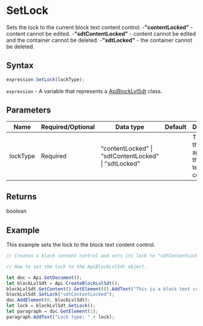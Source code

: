 # SetLock

Sets the lock to the current block text content control:
-**"contentLocked"** - content cannot be edited.
-**"sdtContentLocked"** - content cannot be edited and the container cannot be deleted.
-**"sdtLocked"** - the container cannot be deleted.

## Syntax

```javascript
expression.SetLock(lockType);
```

`expression` - A variable that represents a [ApiBlockLvlSdt](../ApiBlockLvlSdt.md) class.

## Parameters

| **Name** | **Required/Optional** | **Data type** | **Default** | **Description** |
| ------------- | ------------- | ------------- | ------------- | ------------- |
| lockType | Required | "contentLocked" \| "sdtContentLocked" \| "sdtLocked" |  | The type of the lock applied to the block text content control. |

## Returns

boolean

## Example

This example sets the lock to the block text content control.

```javascript editor-docx
// Creates a block content control and sets its lock to "sdtContentLocked", which means that the content cannot be edited and the container cannot be deleted.

// How to set the lock to the ApiBlockLvlSdt object.

let doc = Api.GetDocument();
let blockLvlSdt = Api.CreateBlockLvlSdt();
blockLvlSdt.GetContent().GetElement(0).AddText("This is a block text content control with the content lock set to it.");
blockLvlSdt.SetLock("sdtContentLocked");
doc.AddElement(0, blockLvlSdt);
let lock = blockLvlSdt.GetLock();
let paragraph = doc.GetElement(1);
paragraph.AddText("Lock type: " + lock);
```
